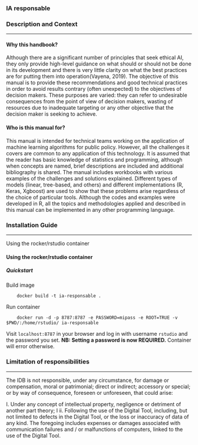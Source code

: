 ### IA responsable

### Description and Context
---

#### Why this handbook?

Although there are a significant number of principles that seek ethical AI, they only provide high-level guidance on what should or should not be done in its development and there is very little clarity on what the best practices are for putting them into operation(Vayena, 2019). The objective of this manual is to provide these recommendations and good technical practices in order to avoid results contrary (often unexpected) to the objectives of decision makers. These purposes are varied: they can refer to undesirable consequences from the point of view of decision makers, wasting of resources due to inadequate targeting or any other objective that the decision maker is seeking to achieve.

#### Who is this manual for? 

This manual is intended for technical teams working on the application of machine learning algorithms for public policy. However, all the challenges it covers are common to any application of this technology. It is assumed that the reader has basic knowledge of statistics and programming, although when concepts are named, brief descriptions are included and additional bibliography is shared. The manual includes workbooks with various examples of the challenges and solutions explained. Different types of models (linear, tree-based, and others) and different implementations (R, Keras, Xgboost) are used to show that these problems arise regardless of the choice of particular tools. Although the codes and examples were developed in R, all the topics and methodologies applied and described in this manual can be implemented in any other programming language.

### Installation Guide
---
Using the rocker/rstudio container

#### Using the rocker/rstudio container

##### Quickstart

Build image

```
    docker build -t ia-responsable . 
```

Run container

```
    docker run -d -p 8787:8787 -e PASSWORD=mipass -e ROOT=TRUE -v $PWD/:/home/rstudio/ ia-responsable
```

Visit `localhost:8787` in your browser and log in with username `rstudio` and the password you set. **NB: Setting a password is now REQUIRED.**  Container will error otherwise.


### Limitation of responsibilities
---
The IDB is not responsible, under any circumstance, for damage or compensation, moral or patrimonial; direct or indirect; accessory or special; or by way of consequence, foreseen or unforeseen, that could arise:

I. Under any concept of intellectual property, negligence or detriment of another part theory; I
ii. Following the use of the Digital Tool, including, but not limited to defects in the Digital Tool, or the loss or inaccuracy of data of any kind. The foregoing includes expenses or damages associated with communication failures and / or malfunctions of computers, linked to the use of the Digital Tool.